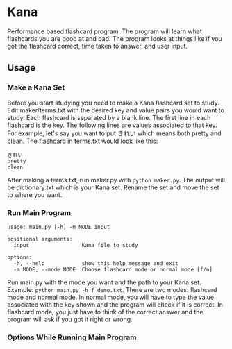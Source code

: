 # Kana
Performance based flashcard program.  The program will learn what flashcards you are good at and bad.  The program looks at things like if you got the flashcard correct, time taken to answer, and user input.

## Usage
### Make a Kana Set
Before you start studying you need to make a Kana flashcard set to study.  Edit maker/terms.txt with the desired key and value pairs you would want to study.  Each flashcard is separated by a blank line.  The first line in
each flashcard is the key.  The following lines are values associated to that key.  For example, let's say you want to put きれい  which means both pretty and clean.  The flashcard in terms.txt would look like this:

```
きれい
pretty
clean
```

After making a terms.txt, run maker.py with `python maker.py`.  The output will be dictionary.txt which is your Kana set.  Rename the set and move the set to where you want.
### Run Main Program
```
usage: main.py [-h] -m MODE input

positional arguments:
  input                 Kana file to study

options:
  -h, --help            show this help message and exit
  -m MODE, --mode MODE  Choose flashcard mode or normal mode [f/n]
```
Run main.py with the mode you want and the path to your Kana set.  Example: `python main.py -h f demo.txt`. There are two modes: flashcard mode and normal mode.  In normal mode, you will have to type the value associated with the key shown and the program will check if it is correct.  In flashcard mode, you just have to think of the correct answer and the program will ask if you got it right or wrong.
### Options While Running Main Program

